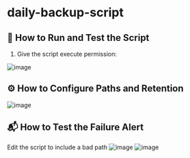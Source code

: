 # daily-backup-script

## 🔧 How to Run and Test the Script
1. Give the script execute permission:

   
![image](https://github.com/user-attachments/assets/81b3083d-09b1-4c6f-a054-4ed15b3f23d3)

## ⚙️ How to Configure Paths and Retention
![image](https://github.com/user-attachments/assets/dcb76c12-15b8-4b0a-b8a5-e9c08a3719b6)

## 📬 How to Test the Failure Alert
Edit the script to include a bad path
![image](https://github.com/user-attachments/assets/de363bc3-2048-441e-af79-e176d00ade36)
![image](https://github.com/user-attachments/assets/401a2f5b-5055-4c03-a7ec-36a76b8e5239)




